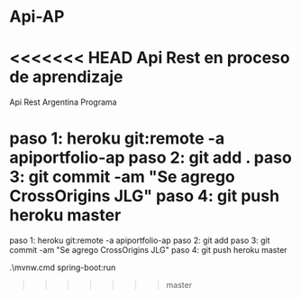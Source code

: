 
# Api-AP
<<<<<<< HEAD
Api Rest en proceso de aprendizaje
=======
Api Rest Argentina Programa

paso 1: heroku git:remote -a apiportfolio-ap
paso 2: git add .
paso 3: git commit -am "Se agrego CrossOrigins JLG"
paso 4: git push heroku master
=======
paso 1: heroku git:remote -a apiportfolio-ap paso 2: git add paso 3: git commit -am "Se agrego CrossOrigins JLG" paso 4: git push heroku master


.\mvnw.cmd spring-boot:run
>>>>>>> master
